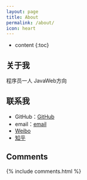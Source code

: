```yaml
---
layout: page
title: About
permalink: /about/
icon: heart
---
```


* content
{:toc}

## 关于我

程序员一人
JavaWeb方向

## 联系我

* GitHub：[GitHub](https://github.com/peterjiao)
* email：[email](mailto:jiao34367@hotmail.com)
* [Weibo](http://weibo.com/jiaoself)
* [知乎](https://www.zhihu.com/people/gitjava)


## Comments

{% include comments.html %}
